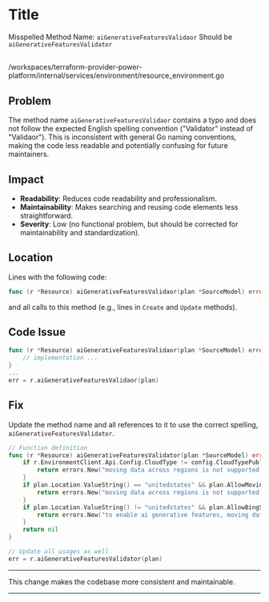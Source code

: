 # Title

Misspelled Method Name: `aiGenerativeFeaturesValidaor` Should be `aiGenerativeFeaturesValidator`

##

/workspaces/terraform-provider-power-platform/internal/services/environment/resource_environment.go

## Problem

The method name `aiGenerativeFeaturesValidaor` contains a typo and does not follow the expected English spelling convention ("Validator" instead of "Validaor"). This is inconsistent with general Go naming conventions, making the code less readable and potentially confusing for future maintainers.

## Impact

- **Readability**: Reduces code readability and professionalism.
- **Maintainability**: Makes searching and reusing code elements less straightforward.
- **Severity**: Low (no functional problem, but should be corrected for maintainability and standardization).

## Location

Lines with the following code:

```go
func (r *Resource) aiGenerativeFeaturesValidaor(plan *SourceModel) error {
```

and all calls to this method (e.g., lines in `Create` and `Update` methods).

## Code Issue

```go
func (r *Resource) aiGenerativeFeaturesValidaor(plan *SourceModel) error {
    // implementation ...
}
...
err = r.aiGenerativeFeaturesValidaor(plan)
```

## Fix

Update the method name and all references to it to use the correct spelling, `aiGenerativeFeaturesValidator`.

```go
// Function definition
func (r *Resource) aiGenerativeFeaturesValidator(plan *SourceModel) error {
    if r.EnvironmentClient.Api.Config.CloudType != config.CloudTypePublic {
        return errors.New("moving data across regions is not supported in non public clouds")
    }
    if plan.Location.ValueString() == "unitedstates" && plan.AllowMovingDataAcrossRegions.ValueBool() {
        return errors.New("moving data across regions is not supported in the unitedstates location")
    }
    if plan.Location.ValueString() != "unitedstates" && plan.AllowBingSearch.ValueBool() && !plan.AllowMovingDataAcrossRegions.ValueBool() {
        return errors.New("to enable ai generative features, moving data across regions must be enabled")
    }
    return nil
}

// Update all usages as well
err = r.aiGenerativeFeaturesValidator(plan)
```

---

This change makes the codebase more consistent and maintainable.

---
